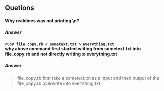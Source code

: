 ## Quetions
#### Why realdines was not printing \n?
##### Answer
> 

#### ``` ruby file_copy.rb < sometext.txt > everything.txt ``` <br>why above command first started writing from sometext.txt into file_copy.rb and not directly writing to everything.txt 

##### Answer
> file_copy.rb first take a sometext.txt as a input and then output of the file_copy.rb overwrite into everything.txt

